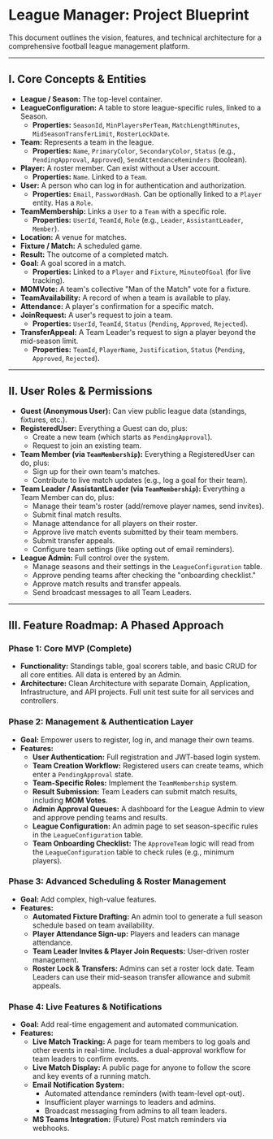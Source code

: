 # League Manager: Project Blueprint

This document outlines the vision, features, and technical architecture for a comprehensive football league management platform.

---

## I. Core Concepts & Entities

* **League / Season:** The top-level container.
* **LeagueConfiguration:** A table to store league-specific rules, linked to a Season.
  * **Properties:** `SeasonId`, `MinPlayersPerTeam`, `MatchLengthMinutes`, `MidSeasonTransferLimit`, `RosterLockDate`.
* **Team:** Represents a team in the league.
  * **Properties:** `Name`, `PrimaryColor`, `SecondaryColor`, `Status` (e.g., `PendingApproval`, `Approved`), `SendAttendanceReminders` (boolean).
* **Player:** A roster member. Can exist without a User account.
  * **Properties:** `Name`. Linked to a `Team`.
* **User:** A person who can log in for authentication and authorization.
  * **Properties:** `Email`, `PasswordHash`. Can be optionally linked to a `Player` entity. Has a `Role`.
* **TeamMembership:** Links a `User` to a `Team` with a specific role.
  * **Properties:** `UserId`, `TeamId`, `Role` (e.g., `Leader`, `AssistantLeader`, `Member`).
* **Location:** A venue for matches.
* **Fixture / Match:** A scheduled game.
* **Result:** The outcome of a completed match.
* **Goal:** A goal scored in a match.
  * **Properties:** Linked to a `Player` and `Fixture`, `MinuteOfGoal` (for live tracking).
* **MOMVote:** A team's collective "Man of the Match" vote for a fixture.
* **TeamAvailability:** A record of when a team is available to play.
* **Attendance:** A player's confirmation for a specific match.
* **JoinRequest:** A user's request to join a team.
  * **Properties:** `UserId`, `TeamId`, `Status` (`Pending`, `Approved`, `Rejected`).
* **TransferAppeal:** A Team Leader's request to sign a player beyond the mid-season limit.
  * **Properties:** `TeamId`, `PlayerName`, `Justification`, `Status` (`Pending`, `Approved`, `Rejected`).

---

## II. User Roles & Permissions

* **Guest (Anonymous User):** Can view public league data (standings, fixtures, etc.).
* **RegisteredUser:** Everything a Guest can do, plus:
  * Create a new team (which starts as `PendingApproval`).
  * Request to join an existing team.
* **Team Member (via `TeamMembership`):** Everything a RegisteredUser can do, plus:
  * Sign up for their own team's matches.
  * Contribute to live match updates (e.g., log a goal for their team).
* **Team Leader / AssistantLeader (via `TeamMembership`):** Everything a Team Member can do, plus:
  * Manage their team's roster (add/remove player names, send invites).
  * Submit final match results.
  * Manage attendance for all players on their roster.
  * Approve live match events submitted by their team members.
  * Submit transfer appeals.
  * Configure team settings (like opting out of email reminders).
* **League Admin:** Full control over the system.
  * Manage seasons and their settings in the `LeagueConfiguration` table.
  * Approve pending teams after checking the "onboarding checklist."
  * Approve match results and transfer appeals.
  * Send broadcast messages to all Team Leaders.

---

## III. Feature Roadmap: A Phased Approach

### Phase 1: Core MVP (Complete)

* **Functionality:** Standings table, goal scorers table, and basic CRUD for all core entities. All data is entered by an Admin.
* **Architecture:** Clean Architecture with separate Domain, Application, Infrastructure, and API projects. Full unit test suite for all services and controllers.

### Phase 2: Management & Authentication Layer

* **Goal:** Empower users to register, log in, and manage their own teams.
* **Features:**
  * **User Authentication:** Full registration and JWT-based login system.
  * **Team Creation Workflow:** Registered users can create teams, which enter a `PendingApproval` state.
  * **Team-Specific Roles:** Implement the `TeamMembership` system.
  * **Result Submission:** Team Leaders can submit match results, including **MOM Votes**.
  * **Admin Approval Queues:** A dashboard for the League Admin to view and approve pending teams and results.
  * **League Configuration:** An admin page to set season-specific rules in the `LeagueConfiguration` table.
  * **Team Onboarding Checklist:** The `ApproveTeam` logic will read from the `LeagueConfiguration` table to check rules (e.g., minimum players).

### Phase 3: Advanced Scheduling & Roster Management

* **Goal:** Add complex, high-value features.
* **Features:**
  * **Automated Fixture Drafting:** An admin tool to generate a full season schedule based on team availability.
  * **Player Attendance Sign-up:** Players and leaders can manage attendance.
  * **Team Leader Invites & Player Join Requests:** User-driven roster management.
  * **Roster Lock & Transfers:** Admins can set a roster lock date. Team Leaders can use their mid-season transfer allowance and submit appeals.

### Phase 4: Live Features & Notifications

* **Goal:** Add real-time engagement and automated communication.
* **Features:**
  * **Live Match Tracking:** A page for team members to log goals and other events in real-time. Includes a dual-approval workflow for team leaders to confirm events.
  * **Live Match Display:** A public page for anyone to follow the score and key events of a running match.
  * **Email Notification System:**
    * Automated attendance reminders (with team-level opt-out).
    * Insufficient player warnings to leaders and admins.
    * Broadcast messaging from admins to all team leaders.
  * **MS Teams Integration:** (Future) Post match reminders via webhooks.
